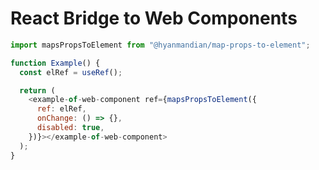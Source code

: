 # React Bridge to Web Components

```javascript
import mapsPropsToElement from "@hyanmandian/map-props-to-element";

function Example() {
  const elRef = useRef();

  return (
    <example-of-web-component ref={mapsPropsToElement({
      ref: elRef,
      onChange: () => {},
      disabled: true,
    })}></example-of-web-component>
  );
}
```
